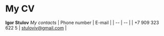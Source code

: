 # My CV
**Igor Stulov** 
*My contacts* 
| Phone number | E-mail |
| -- | -- |
| +7 909 323 622 5 | stuloviv@gmail.com |
